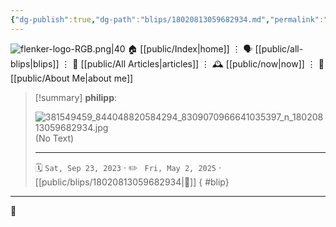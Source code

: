 ```yaml
---
{"dg-publish":true,"dg-path":"blips/18020813059682934.md","permalink":"/blips/18020813059682934/","title":"philipp on instagram @ 2023-09-23","created":"2023-09-23T13:00:00","updated":"2025-05-02T17:43:08"}
---
```



<div class="transclusion internal-embed is-loaded"><div class="markdown-embed">




![flenker-logo-RGB.png|40](/img/user/attachments/flenker-logo-RGB.png)
🏠 [[public/Index\|home]]  ⋮ 🗣️ [[public/all-blips\|blips]] ⋮  📝 [[public/All Articles\|articles]]  ⋮ 🕰️ [[public/now\|now]] ⋮ 🪪 [[public/About Me\|about me]]


</div></div>


> [!summary] **philipp**:
>
> ![381549459_844048820584294_8309070966641035397_n_18020813059682934.jpg](/img/user/attachments/381549459_844048820584294_8309070966641035397_n_18020813059682934.jpg)
> (No Text)
> - - -
>
> 🗓️ <code>Sat, Sep 23, 2023</code>  · ✏️ <code> Fri, May 2, 2025</code>  · [[public/blips/18020813059682934\|🔗]]
{ #blip}


- - -

 👾
